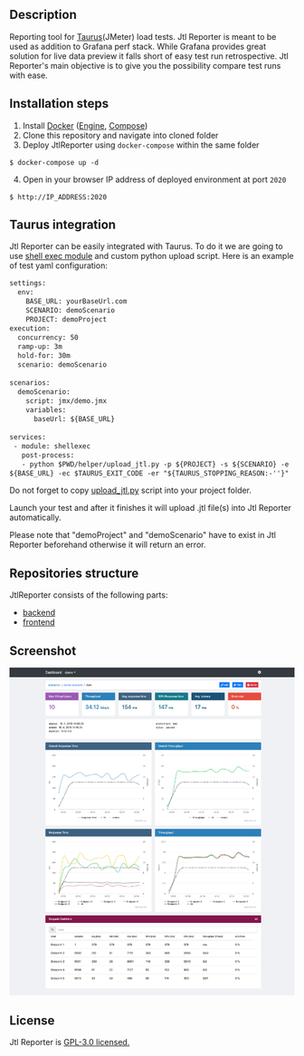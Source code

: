 ## Description
 Reporting tool for [Taurus](https://gettaurus.org)(JMeter) load tests. Jtl Reporter is meant to be used as addition to Grafana perf stack. While Grafana provides great solution for live data preview it falls short of easy test run retrospective. Jtl Reporter's main objective is to give you the possibility compare test runs with ease.

## Installation steps
1. Install [Docker](https://docs.docker.com/engine/installation/) ([Engine](https://docs.docker.com/engine/installation/), [Compose](https://docs.docker.com/compose/install/))
2. Clone this repository and navigate into cloned folder
3. Deploy JtlReporter using `docker-compose` within the same folder

  ```Shell
  $ docker-compose up -d
  ```

4. Open in your browser IP address of deployed environment at port `2020`

  ```
  $ http://IP_ADDRESS:2020
  ```

## Taurus integration
Jtl Reporter can be easily integrated with Taurus. To do it we are going to use [shell exec module](https://gettaurus.org/docs/ShellExec/) and custom python upload script. Here is an example of test yaml configuration:
```
settings:
  env:
    BASE_URL: yourBaseUrl.com
    SCENARIO: demoScenario
    PROJECT: demoProject
execution:
  concurrency: 50
  ramp-up: 3m
  hold-for: 30m
  scenario: demoScenario

scenarios:
  demoScenario:
    script: jmx/demo.jmx
    variables:
      baseUrl: ${BASE_URL}

services:
 - module: shellexec
   post-process:
   - python $PWD/helper/upload_jtl.py -p ${PROJECT} -s ${SCENARIO} -e ${BASE_URL} -ec $TAURUS_EXIT_CODE -er "${TAURUS_STOPPING_REASON:-''}"
```
Do not forget to copy [upload_jtl.py](/scripts/upload_jtl.py) script into your project folder.

Launch your test and after it finishes it will upload .jtl file(s) into Jtl Reporter automatically.

Please note that "demoProject" and "demoScenario" have to exist in Jtl Reporter beforehand otherwise it will return an error.

## Repositories structure
 JtlReporter consists of the following parts:
  * [backend](https://github.com/ludeknovy/jtl-reporter-be)
  * [frontend](https://github.com/ludeknovy/jtl-reporter-fe)


## Screenshot
![Item detail](/screenshots/item_detail.jpeg)

## License
Jtl Reporter is [GPL-3.0 licensed.](LICENSE)  
